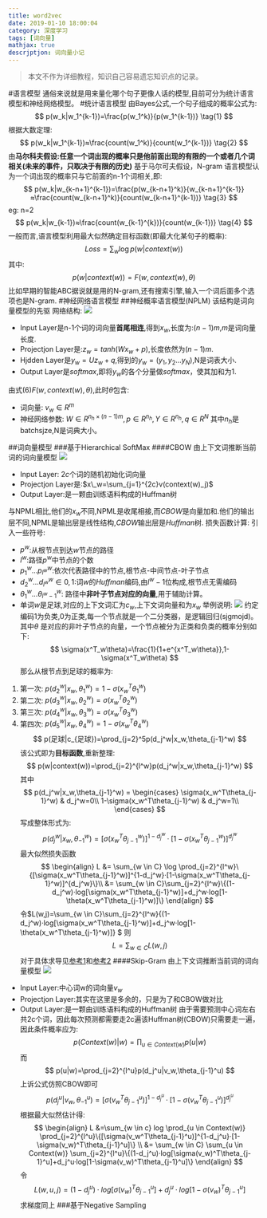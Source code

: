 ```yaml
---
title: word2vec
date: 2019-01-10 18:00:04
category: 深度学习
tags: [词向量]
mathjax: true
descrjptjon: 词向量小记
---
```

>本文不作为详细教程，知识自己容易遗忘知识点的记录。

#语言模型
通俗来说就是用来量化哪个句子更像人话的模型,目前可分为统计语言模型和神经网络模型。
#统计语言模型
由Bayes公式,一个句子组成的概率公式为:
$$
p(w_k|w_1^{k-1})=\frac{p(w_1^k)}{p(w_1^{k-1})} \tag{1}
$$
根据大数定理:
$$
p(w_k|w_1^{k-1})≈\frac{count(w_1^k)}{count(w_1^{k-1})} \tag{2}
$$
由**马尔科夫假设:任意一个词出现的概率只是他前面出现的有限的一个或者几个词相关(未来的事件，只取决于有限的历史)**
基于马尔可夫假设，N-gram 语言模型认为一个词出现的概率只与它前面的n-1个词相关,即:
$$
p(w_k|w_{k-n+1}^{k-1})=\frac{p(w_{k-n+1}^k)}{w_{k-n+1}^{k-1}}≈\frac{count(w_{k-n+1}^k)}{count(w_{k-n+1}^{k-1})} \tag{3}
$$
eg:
n=2
$$
p(w_k|w_{k-1})≈\frac{count(w_{k-1}^{k})}{count(w_{k-1})} \tag{4}
$$
一般而言,语言模型利用最大似然确定目标函数(即最大化某句子的概率):
$$
Loss=\sum_w \log p(w|context(w))  \tag{5}
$$
其中:
$$
p(w|context(w))=F(w,context(w),\theta)  \tag{6}
$$
比如早期的智能ABC据说就是用的N-gram,还有搜索引擎,输入一个词后面多个选项也是N-gram.
#神经网络语言模型
##神经概率语言模型(NPLM)
该结构是词向量模型的先驱
网络结构:
![](/img/NPLM.png)
* Input Layer是n-1个词的词向量**首尾相连**,得到$x_w$,长度为:$(n-1)m$,$m$是词向量长度.
* Projectjon Layer是:$z_w=tanh(Wx_w+p)$,长度依然为$(n-1)m$.
* Hjdden Layer是$y_w=Uz_w+q$,得到的$y_w=(y_1,y_2...y_N)$,N是词表大小.
* Output Layer是$softmax$,即将$y_w$的各个分量做$softmax$，使其加和为1.

由式(6)$F(w,context(w),\theta)$,此时$\theta$包含:
* 词向量: $v_w\in R^m$
* 神经网络参数: $W \in R^{n_h \times (n-1)m},p \in R^{n_h},Y \in R^{n_h},q \in R^{N}$
其中$n_h$是batchsjze,N是词典大小。


##词向量模型
###基于Hierarchical SoftMax
####CBOW
由上下文词推断当前词的词向量模型
![](/img/hcbow.png)
* Input Layer: $2c$个词的随机初始化词向量
* Projectjon Layer是:$x\_w=\sum_{j=1}^{2c}v(context(w)_j)$
* Output Layer:是一颗由训练语料构成的Huffman树

与NPML相比,他们的$x_w$不同,NPML是收尾相接,而$CBOW$是向量加和.他们的输出层不同,NPML是输出层是线性结构,$CBOW$输出层是$Huffman$树.
损失函数计算:
引入一些符号:
* $p^w$:从根节点到达$w$节点的路径
* $l^w$:路径$p^w$中节点的个数
* $p^w_1...p^w_{l^w}$:依次代表路径中的节点,根节点-中间节点-叶子节点
* $d_2^w...d^w_{l^w} \in {0,1}$:词$w$的$Huffman$编码,由$l^w-1$位构成,根节点无需编码
* $\theta_1^w...\theta^w_{l^w-1}$: 路径中**非叶子节点对应的向量**,用于辅助计算。
* 单词$w$是足球,对应的上下文词汇为$c_w$,上下文词向量和为$x_w$
举例说明:
![](/img/example.PNG)
约定编码1为负类,0为正类,每一个节点就是一个二分类器，是逻辑回归(sjgmojd)。其中$\theta$
是对应的非叶子节点的向量，一个节点被分为正类和负类的概率分别如下:
$$
\sigma(x^T_w\theta)=\frac{1}{1+e^{x^T_w\theta}},1-\sigma(x^T_w\theta)
$$
那么从根节点到足球的概率为:
1. 第一次: $p(d_2^w|x_w,\theta_1^w)=1-\sigma(x_w^T\theta_1^w)$
2. 第二次: $p(d_3^w|x_w,\theta_2^w)=\sigma(x_w^T\theta_2^w)$
3. 第三次: $p(d_4^w|x_w,\theta_3^w)=\sigma(x_w^T\theta_3^w)$
4. 第四次: $p(d_5^w|x_w,\theta_4^w)=1-\sigma(x_w^T\theta_4^w)$
$$
p(足球|c_{足球})=\prod_{j=2}^5p(d_j^w|x_w,\theta_{j-1}^w)
$$
该公式即为**目标函数**,重新整理:
$$
p(w|context(w))=\prod_{j=2}^{l^w}p(d_j^w|x_w,\theta_{j-1}^w)
$$
其中
$$
p(d_j^w|x_w,\theta_{j-1}^w) = \begin{cases}
\sigma(x_w^T\theta_{j-1}^w) & d_j^w=0\\
1-\sigma(x_w^T\theta_{j-1}^w) & d_j^w=1\\
\end{cases}
$$
写成整体形式为:
$$
p(d_j^w|x_w,\theta_{-1}^w)=[\sigma(x_w^T\theta_{j-1}^w)]^{1-d_j^w}·[1-\sigma(x_w^T\theta_{j-1}^w)]^{d_j^w}
$$
最大似然损失函数
$$
\begin{align}
L &= \sum_{w \in C} \log \prod_{j=2}^{l^w}\{[\sigma(x_w^T\theta_{j-1}^w)]^{1-d_j^w}·[1-\sigma(x_w^T\theta_{j-1}^w)]^{d_j^w}\}\\
&= \sum_{w \in C}\sum_{j=2}^{l^w}\{(1-d_j^w)·log[\sigma(x_w^T\theta_{j-1}^w)]+d_j^w·log[1-\theta(x_w^T\theta_{j-1}^w)]\}
\end{align}
$$
令$L(w,j)=\sum_{w \in C}\sum_{j=2}^{l^w}\{(1-d_j^w)·log[\sigma(x_w^T\theta_{j-1}^w)]+d_j^w·log[1-\theta(x_w^T\theta_{j-1}^w)]\}
$
则
$$
L=\sum_{w \in C}L(w,j)
$$
对于具体求导见[参考1](https://blog.csdn.net/itplus/article/details/37969979)和[参考2](https://plmsmile.github.io/2017/11/02/word2vec-math/)
####Skip-Gram
由上下文词推断当前词的词向量模型
![](/img/skipgram.PNG)
* Input Layer:中心词w的词向量$v_w$
* Projectjon Layer:其实在这里是多余的，只是为了和CBOW做对比
* Output Layer:是一颗由训练语料构成的Huffman树
由于需要预测中心词左右共2c个词，因此每次预测都需要走2c遍该Huffman树(CBOW)只需要走一遍，因此条件概率应为:
$$
p(Context(w)|w)=\prod_{u \in Context(w)} p(u|w)
$$
而
$$
p(u|w)=\prod_{j=2}^{l^u}p(d_j^u|v_w,\theta_{j-1}^u)
$$
上诉公式仿照CBOW即可
$$
p(d_j^u|v_w,\theta_{-1}^u)=[\sigma(v_w^T\theta_{j-1}^u)]^{1-d_j^u}·[1-\sigma(v_w^T\theta_{j-1}^u)]^{d_j^u}
$$
根据最大似然估计得: 
$$
\begin{align}
L &=\sum_{w \in c} log \prod_{u \in Context(w)} \prod_{j=2}^{l^u}\{[\sigma(v_w^T\theta_{j-1}^u)]^{1-d_j^u}·[1-\sigma(v_w)^T\theta_{j-1}^u]\} \\
&= \sum_{w \in C} \sum_{u \in Context(w)} \sum_{j=2}^{l^u}\{(1-d_j^u)·log[\sigma(v_w)^T\theta_{j-1}^u]+d_j^u·log[1-\sigma(v_w)^T\theta_{j-1}^u]\}
\end{align}
$$
令
$$
L(w,u,j)=(1-d_j^u)·log[\sigma(v_w)^T\theta_{j-1}^u]+d_j^u·log[1-\sigma(v_w)^T\theta_{j-1}^u]
$$
求梯度同上
###基于Negative Sampling